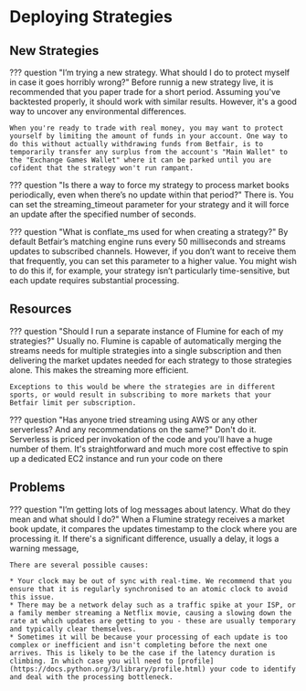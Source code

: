# Deploying Strategies

## New Strategies
??? question "I’m trying a new strategy. What should I do to protect myself in case it goes horribly wrong?"
    Before runnig a new strategy live, it is recommended that you paper trade for a short period. Assuming you've backtested properly, it should work with similar results. However, it's a good way to uncover any environmental differences.

    When you're ready to trade with real money, you may want to protect yourself by limiting the amount of funds in your account. One way to do this without actually withdrawing funds from Betfair, is to temporarily transfer any surplus from the account's "Main Wallet" to the "Exchange Games Wallet" where it can be parked until you are cofident that the strategy won't run rampant.

??? question "Is there a way to force my strategy to process market books periodically, even when there’s no update within that period?"
    There is. You can set the streaming_timeout parameter for your strategy and it will force an update after the specified number of seconds.

??? question "What is conflate_ms used for when creating a strategy?"
    By default Betfair’s matching engine runs every 50 milliseconds and streams updates to subscribed channels. However, if you don’t want to receive them that frequently, you can set this parameter to a higher value. You might wish to do this if, for example, your strategy isn’t particularly time-sensitive, but each update requires substantial processing.

## Resources
??? question "Should I run a separate instance of Flumine for each of my strategies?"
    Usually no. Flumine is capable of automatically merging the streams needs for multiple strategies into a single subscription and then delivering the market updates needed for each strategy to those strategies alone. This makes the streaming more efficient.

    Exceptions to this would be where the strategies are in different sports, or would result in subscribing to more markets that your Betfair limit per subscription.

??? question "Has anyone tried streaming using AWS or any other serverless? And any recommendations on the same?"
    Don't do it. Serverless is priced per invokation of the code and you'll have a huge number of them. It's straightforward and much more cost effective to spin up a dedicated EC2 instance and run your code on there

## Problems
??? question "I’m getting lots of log messages about latency. What do they mean and what should I do?"
    When a Flumine strategy receives a market book update, it compares the updates timestamp to the clock where you are processing it. If there's a significant difference, usually a delay, it logs a warning message,
    
    There are several possible causes:
    
    * Your clock may be out of sync with real-time. We recommend that you ensure that it is regularly synchronised to an atomic clock to avoid this issue.
    * There may be a network delay such as a traffic spike at your ISP, or a family member streaming a Netflix movie, causing a slowing down the rate at which updates are getting to you - these are usually temporary and typically clear themselves.
    * Sometimes it will be because your processing of each update is too complex or inefficient and isn't completing before the next one arrives. This is likely to be the case if the latency duration is climbing. In which case you will need to [profile](https://docs.python.org/3/library/profile.html) your code to identify and deal with the processing bottleneck.
